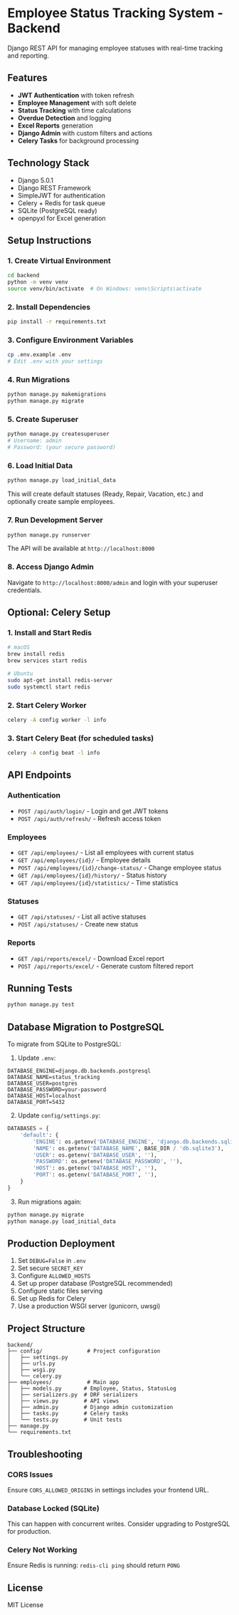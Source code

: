 # Employee Status Tracking System - Backend

Django REST API for managing employee statuses with real-time tracking and reporting.

## Features

- **JWT Authentication** with token refresh
- **Employee Management** with soft delete
- **Status Tracking** with time calculations
- **Overdue Detection** and logging
- **Excel Reports** generation
- **Django Admin** with custom filters and actions
- **Celery Tasks** for background processing

## Technology Stack

- Django 5.0.1
- Django REST Framework
- SimpleJWT for authentication
- Celery + Redis for task queue
- SQLite (PostgreSQL ready)
- openpyxl for Excel generation

## Setup Instructions

### 1. Create Virtual Environment

```bash
cd backend
python -m venv venv
source venv/bin/activate  # On Windows: venv\Scripts\activate
```

### 2. Install Dependencies

```bash
pip install -r requirements.txt
```

### 3. Configure Environment Variables

```bash
cp .env.example .env
# Edit .env with your settings
```

### 4. Run Migrations

```bash
python manage.py makemigrations
python manage.py migrate
```

### 5. Create Superuser

```bash
python manage.py createsuperuser
# Username: admin
# Password: (your secure password)
```

### 6. Load Initial Data

```bash
python manage.py load_initial_data
```

This will create default statuses (Ready, Repair, Vacation, etc.) and optionally create sample employees.

### 7. Run Development Server

```bash
python manage.py runserver
```

The API will be available at `http://localhost:8000`

### 8. Access Django Admin

Navigate to `http://localhost:8000/admin` and login with your superuser credentials.

## Optional: Celery Setup

### 1. Install and Start Redis

```bash
# macOS
brew install redis
brew services start redis

# Ubuntu
sudo apt-get install redis-server
sudo systemctl start redis
```

### 2. Start Celery Worker

```bash
celery -A config worker -l info
```

### 3. Start Celery Beat (for scheduled tasks)

```bash
celery -A config beat -l info
```

## API Endpoints

### Authentication
- `POST /api/auth/login/` - Login and get JWT tokens
- `POST /api/auth/refresh/` - Refresh access token

### Employees
- `GET /api/employees/` - List all employees with current status
- `GET /api/employees/{id}/` - Employee details
- `POST /api/employees/{id}/change-status/` - Change employee status
- `GET /api/employees/{id}/history/` - Status history
- `GET /api/employees/{id}/statistics/` - Time statistics

### Statuses
- `GET /api/statuses/` - List all active statuses
- `POST /api/statuses/` - Create new status

### Reports
- `GET /api/reports/excel/` - Download Excel report
- `POST /api/reports/excel/` - Generate custom filtered report

## Running Tests

```bash
python manage.py test
```

## Database Migration to PostgreSQL

To migrate from SQLite to PostgreSQL:

1. Update `.env`:
```
DATABASE_ENGINE=django.db.backends.postgresql
DATABASE_NAME=status_tracking
DATABASE_USER=postgres
DATABASE_PASSWORD=your-password
DATABASE_HOST=localhost
DATABASE_PORT=5432
```

2. Update `config/settings.py`:
```python
DATABASES = {
    'default': {
        'ENGINE': os.getenv('DATABASE_ENGINE', 'django.db.backends.sqlite3'),
        'NAME': os.getenv('DATABASE_NAME', BASE_DIR / 'db.sqlite3'),
        'USER': os.getenv('DATABASE_USER', ''),
        'PASSWORD': os.getenv('DATABASE_PASSWORD', ''),
        'HOST': os.getenv('DATABASE_HOST', ''),
        'PORT': os.getenv('DATABASE_PORT', ''),
    }
}
```

3. Run migrations again:
```bash
python manage.py migrate
python manage.py load_initial_data
```

## Production Deployment

1. Set `DEBUG=False` in `.env`
2. Set secure `SECRET_KEY`
3. Configure `ALLOWED_HOSTS`
4. Set up proper database (PostgreSQL recommended)
5. Configure static files serving
6. Set up Redis for Celery
7. Use a production WSGI server (gunicorn, uwsgi)

## Project Structure

```
backend/
├── config/              # Project configuration
│   ├── settings.py
│   ├── urls.py
│   ├── wsgi.py
│   └── celery.py
├── employees/           # Main app
│   ├── models.py       # Employee, Status, StatusLog
│   ├── serializers.py  # DRF serializers
│   ├── views.py        # API views
│   ├── admin.py        # Django admin customization
│   ├── tasks.py        # Celery tasks
│   └── tests.py        # Unit tests
├── manage.py
└── requirements.txt
```

## Troubleshooting

### CORS Issues
Ensure `CORS_ALLOWED_ORIGINS` in settings includes your frontend URL.

### Database Locked (SQLite)
This can happen with concurrent writes. Consider upgrading to PostgreSQL for production.

### Celery Not Working
Ensure Redis is running: `redis-cli ping` should return `PONG`

## License

MIT License
